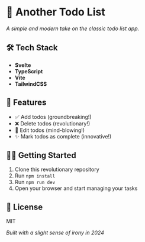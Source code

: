 # 🎯 Another Todo List

*A simple and modern take on the classic todo list app.*

## 🛠️ Tech Stack

- **Svelte**
- **TypeScript**
- **Vite**
- **TailwindCSS**

## 🚀 Features

- ✅ Add todos (groundbreaking!)
- ❌ Delete todos (revolutionary!)
- 📝 Edit todos (mind-blowing!)
- ✨ Mark todos as complete (innovative!)

## 🏃‍♂️ Getting Started

1. Clone this revolutionary repository
2. Run `npm install`
3. Run `npm run dev`
4. Open your browser and start managing your tasks

## 📝 License

MIT

*Built with a slight sense of irony in 2024*
